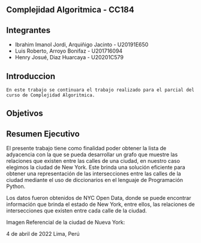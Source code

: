 ## Complejidad Algoritmica - CC184

## Integrantes
- Ibrahim Imanol Jordi, Arquiñigo Jacinto -  U20191E650
- Luis Roberto, Arroyo Bonifaz           -     U201716094
- Henry Josué, Diaz Huarcaya              -  U20201C579 

## Introduccion
    En este trabajo se continuara el trabajo realizado para el parcial del curso de Complejidad Algoritmica.
## Objetivos

## Resumen Ejecutivo
El presente trabajo tiene como finalidad poder obtener la lista de adyacencia con la que se pueda desarrollar un grafo que muestre las relaciones que existen entre las calles de una ciudad, en nuestro caso elegimos la ciudad de New York. Este brinda una solución eficiente para obtener una representación de las intersecciones entre las calles de la ciudad mediante el uso de diccionarios en el lenguaje de Programación Python. 

Los datos fueron obtenidos de NYC Open Data, donde se puede encontrar información que brinda el estado de New York, entre ellos, las relaciones de intersecciones que existen entre cada calle de la ciudad.  

Imagen Referencial de la ciudad de Nueva York: 





4 de abril de 2022
Lima, Perú
